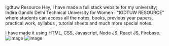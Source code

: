 Igdtuw Resource
Hey, I have made a full stack website for my university; Indira Gandhi Delhi Technical University for Women : "IGDTUW RESOURCE"
where students can access all the notes, books, previous year papers, practical work, syllabus , tutorial sheets and much more special notes.

I have made it using HTML, CSS, Javascript, Node JS, React JS, Firebase.
![image](https://user-images.githubusercontent.com/112039921/202785911-655c49c3-5441-4830-a46f-267af4cbf8e5.png)
![image](https://user-images.githubusercontent.com/112039921/202785941-7d1c21ef-909b-468d-b5c0-4df2ada56c17.png)
